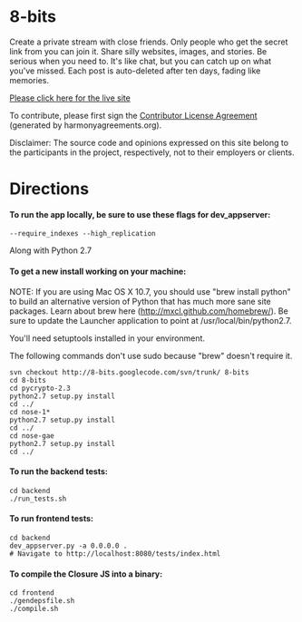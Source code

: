 # 8-bits

Create a private stream with close friends. Only people who get the secret link from you can join it. Share silly websites, images, and stories. Be serious when you need to. It's like chat, but you can catch up on what you've missed. Each post is auto-deleted after ten days, fading like memories.

[Please click here for the live site](https://www.8-bits.us)

To contribute, please first sign the [Contributor License Agreement](https://docs.google.com/spreadsheet/viewform?formkey=dDkyUzJuVk0tT0RIR244cVBKWDdOWUE6MQ#gid=0) (generated by harmonyagreements.org).

Disclaimer: The source code and opinions expressed on this site belong to the
participants in the project, respectively, not to their employers or clients.


# Directions

#### To run the app locally, be sure to use these flags for dev_appserver:

    --require_indexes --high_replication

  Along with Python 2.7


####  To get a new install working on your machine:

NOTE: If you are using Mac OS X 10.7, you should use "brew install python" to
build an alternative version of Python that has much more sane site packages.
Learn about brew here (http://mxcl.github.com/homebrew/). Be sure to update
the Launcher application to point at /usr/local/bin/python2.7.

You'll need setuptools installed in your environment.

The following commands don't use sudo because "brew" doesn't require it.

    svn checkout http://8-bits.googlecode.com/svn/trunk/ 8-bits  
    cd 8-bits  
    cd pycrypto-2.3  
    python2.7 setup.py install  
    cd ../  
    cd nose-1*  
    python2.7 setup.py install  
    cd ../  
    cd nose-gae  
    python2.7 setup.py install  
    cd ../  


####  To run the backend tests:

    cd backend  
    ./run_tests.sh

####  To run frontend tests:

    cd backend  
    dev_appserver.py -a 0.0.0.0 .
    # Navigate to http://localhost:8080/tests/index.html

#### To compile the Closure JS into a binary:

    cd frontend
    ./gendepsfile.sh
    ./compile.sh